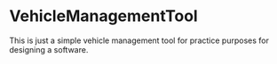 # VehicleManagementTool
This is just a simple vehicle management tool for practice purposes for designing a software.
